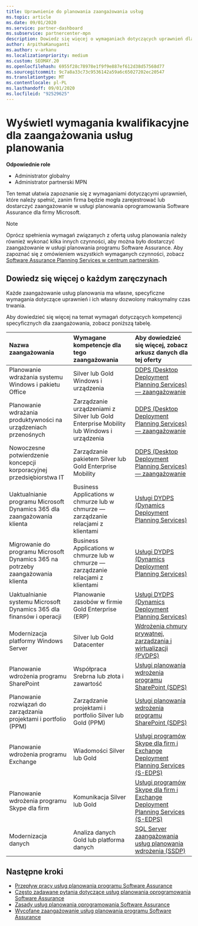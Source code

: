 ```yaml
---
title: Uprawnienie do planowania zaangażowania usług
ms.topic: article
ms.date: 09/01/2020
ms.service: partner-dashboard
ms.subservice: partnercenter-mpn
description: Dowiedz się więcej o wymaganiach dotyczących uprawnień dla poszczególnych usług planowania programu Software Assurance firma może chcieć zaoferować klientom korporacyjnym.
author: ArpithaKanuganti
ms.author: v-arkanu
ms.localizationpriority: medium
ms.custom: SEOMAY.20
ms.openlocfilehash: 6955f28c78978e1f9f9e887ef612d38d57568d77
ms.sourcegitcommit: 9c7a8a33c73c9536142a59a6c65027202ec20547
ms.translationtype: MT
ms.contentlocale: pl-PL
ms.lasthandoff: 09/01/2020
ms.locfileid: "92529625"
---
```

# <a name="view-eligibility-requirements-for-planning-services-engagements"></a>Wyświetl wymagania kwalifikacyjne dla zaangażowania usług planowania

**Odpowiednie role**

- Administrator globalny
- Administrator partnerski MPN

Ten temat ułatwia zapoznanie się z wymaganiami dotyczącymi uprawnień, które należy spełnić, zanim firma będzie mogła zarejestrować lub dostarczyć zaangażowanie w usługi planowania oprogramowania Software Assurance dla firmy Microsoft.

>[!NOTE]
> Oprócz spełnienia wymagań związanych z ofertą usług planowania należy również wykonać kilka innych czynności, aby można było dostarczyć zaangażowanie w usługi planowania programu Software Assurance. Aby zapoznać się z omówieniem wszystkich wymaganych czynności, zobacz [Software Assurance Planning Services w centrum partnerskim](software-assurance-dps.md).

## <a name="learn-more-about-each-engagement"></a>Dowiedz się więcej o każdym zaręczynach

Każde zaangażowanie usług planowania ma własne, specyficzne wymagania dotyczące uprawnień i ich własny dozwolony maksymalny czas trwania.

Aby dowiedzieć się więcej na temat wymagań dotyczących kompetencji specyficznych dla zaangażowania, zobacz poniższą tabelę.

| Nazwa zaangażowania | Wymagane kompetencje dla tego zaangażowania | Aby dowiedzieć się więcej, zobacz arkusz danych dla tej oferty |
|:--- |:--- |:--- |
| Planowanie wdrażania systemu Windows i pakietu Office  | Silver lub Gold Windows i urządzenia  |  [DDPS (Desktop Deployment Planning Services) — zaangażowanie](https://go.microsoft.com/fwlink/?linkid=2116072)
| Planowanie wdrażania produktywności na urządzeniach przenośnych  | Zarządzanie urządzeniami z Silver lub Gold Enterprise Mobility lub Windows i urządzenia  | [DDPS (Desktop Deployment Planning Services) — zaangażowanie](https://go.microsoft.com/fwlink/?linkid=2116072) |  
| Nowoczesne potwierdzenie koncepcji korporacyjnej przedsiębiorstwa IT |  Zarządzanie pakietem Silver lub Gold Enterprise Mobility  | [DDPS (Desktop Deployment Planning Services) — zaangażowanie](https://go.microsoft.com/fwlink/?linkid=2116072) |  
| Uaktualnianie programu Microsoft Dynamics 365 dla zaangażowania klienta  | Business Applications w chmurze lub w chmurze — zarządzanie relacjami z klientami  | [Usługi DYDPS (Dynamics Deployment Planning Services)](https://go.microsoft.com/fwlink/?linkid=2116073)
| Migrowanie do programu Microsoft Dynamics 365 na potrzeby zaangażowania klienta  | Business Applications w chmurze lub w chmurze — zarządzanie relacjami z klientami  | [Usługi DYDPS (Dynamics Deployment Planning Services)](https://go.microsoft.com/fwlink/?linkid=2116073)
| Uaktualnianie systemu Microsoft Dynamics 365 dla finansów i operacji  | Planowanie zasobów w firmie Gold Enterprise (ERP)  | [Usługi DYDPS (Dynamics Deployment Planning Services)](https://go.microsoft.com/fwlink/?linkid=2116073)  |
| Modernizacja platformy Windows Server | Silver lub Gold Datacenter | [Wdrożenia chmury prywatnej, zarządzania i wirtualizacji (PVDPS)](https://go.microsoft.com/fwlink/?linkid=2115982) |
| Planowanie wdrożenia programu SharePoint  | Współpraca Srebrna lub złota i zawartość  | [Usługi planowania wdrożenia programu SharePoint (SDPS)](https://go.microsoft.com/fwlink/?linkid=2116074)  |
| Planowanie rozwiązań do zarządzania projektami i portfolio (PPM)  | Zarządzanie projektami i portfolio Silver lub Gold (PPM)  | [Usługi planowania wdrożenia programu SharePoint (SDPS)](https://go.microsoft.com/fwlink/?linkid=2116074)  |
| Planowanie wdrożenia programu Exchange  | Wiadomości Silver lub Gold  | [Usługi programów Skype dla firm i Exchange Deployment Planning Services (S-EDPS)](https://go.microsoft.com/fwlink/?linkid=2116075)  |
Planowanie wdrożenia programu Skype dla firm  | Komunikacja Silver lub Gold  | [Usługi programów Skype dla firm i Exchange Deployment Planning Services (S-EDPS)](https://go.microsoft.com/fwlink/?linkid=2116075)  |
| Modernizacja danych  | Analiza danych Gold lub platforma danych  | [SQL Server zaangażowania usług planowania wdrożenia (SSDP)](https://go.microsoft.com/fwlink/?linkid=2116076)  |

## <a name="next-steps"></a>Następne kroki

- [Przepływ pracy usług planowania programu Software Assurance](https://go.microsoft.com/fwlink/?linkid=2115983)
- [Często zadawane pytania dotyczące usług planowania oprogramowania Software Assurance](https://go.microsoft.com/fwlink/?linkid=2116077)
- [Zasady usług planowania oprogramowania Software Assurance](https://go.microsoft.com/fwlink/?linkid=2115984)
- [Wycofane zaangażowanie usług planowania programu Software Assurance](https://query.prod.cms.rt.microsoft.com/cms/api/am/binary/RE4sln9)
